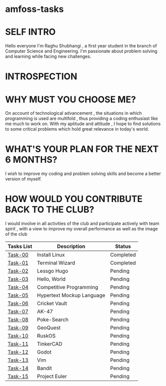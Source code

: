 # amfoss-tasks



# SELF INTRO
Hello everyone
I'm Raghu Shubhangi , a first year student in the branch of Computer Science and Engineering. I'm passionate about problem solving and learning while facing new challenges.






# INTROSPECTION



# WHY MUST YOU CHOOSE ME?
On account of technological advancement , the situations in which programming is used are multifold , thus providing a coding enthusiast like me much to work on. With my aptitude and attitude , I hope to find solutions to some critical problems which hold great relevance in today's world.



# WHAT'S YOUR PLAN FOR THE NEXT 6 MONTHS?
I wish to improve my coding and problem solving skills and become a better version of myself.



#  HOW WOULD YOU CONTRIBUTE BACK TO THE CLUB?
I would involve in all activities of the club and participate actively with team spirit , with a view to improve my overall performance as well as the image of the club


**Tasks List**|**Description**|**Status**
--------------|---------------|---------------
[Task-00](https://github.com/Raghushubi/amfoss-tasks/tree/main/Task-00)|Install Linux|Completed
[Task-01](https://github.com/Raghushubi/amfoss-tasks/tree/main/Task-01)|Terminal Wizard|Completed
[Task-02](https://github.com/Raghushubi/amfoss-tasks/tree/main/Task-02)|Lessgo Hugo|Pending
[Task-03](https://github.com/Raghushubi/amfoss-tasks/tree/main/Task-03)|Hello, World|Pending
[Task-04](https://github.com/Raghushubi/amfoss-tasks/tree/main/Task-04)|Competitive Programming|Pending
[Task-05](https://github.com/Raghushubi/amfoss-tasks/tree/main/Task-05)|Hypertext Mockup Language|Pending
[Task-06](https://github.com/Raghushubi/amfoss-tasks/tree/main/Task-06)|Cricket Vault|Pending
[Task-07](https://github.com/Raghushubi/amfoss-tasks/tree/main/Task-07)|AK-47|Pending
[Task-08](https://github.com/Raghushubi/amfoss-tasks/tree/main/Task-08)|Poke-Search|Pending
[Task-09](https://github.com/Raghushubi/amfoss-tasks/tree/main/Task-09)|GeoQuest|Pending
[Task-10](https://github.com/Raghushubi/amfoss-tasks/tree/main/Task-10)|RuskOS|Pending
[Task-11](https://github.com/Raghushubi/amfoss-tasks/tree/main/Task-11)|TinkerCAD|Pending
[Task-12](https://github.com/Raghushubi/amfoss-tasks/tree/main/Task-12)|Godot|Pending
[Task-13](https://github.com/Raghushubi/amfoss-tasks/tree/main/Task-13)|Vim|Pending
[Task-14](https://github.com/Raghushubi/amfoss-tasks/tree/main/Task-14)|Bandit|Pending
[Task-15](https://github.com/Raghushubi/amfoss-tasks/tree/main/Task-15)|Project Euler|Pending


